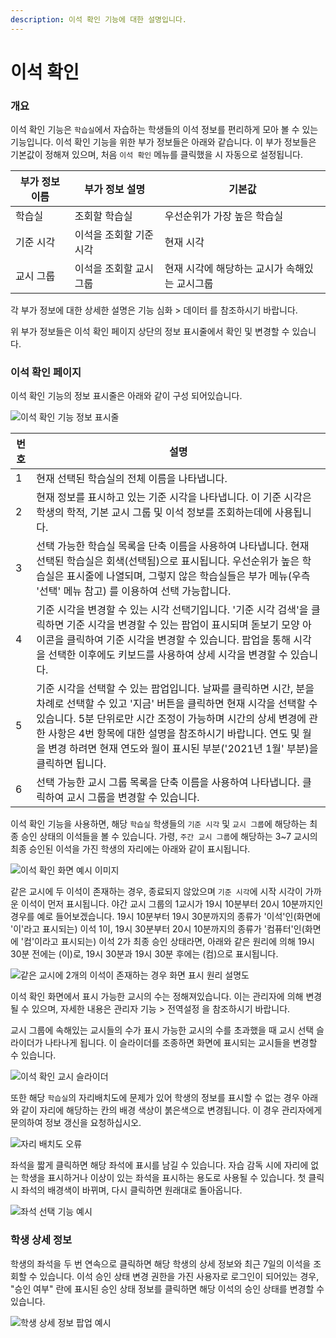 ```yaml
---
description: 이석 확인 기능에 대한 설명입니다.
---
```


# 이석 확인

### 개요

이석 확인 기능은 `학습실`에서 자습하는 학생들의 이석 정보를 편리하게 모아 볼 수 있는 기능입니다. 이석 확인 기능을 위한 부가 정보들은 아래와 같습니다. 이 부가 정보들은 기본값이 정해져 있으며, 처음 `이석 확인` 메뉴를 클릭했을 시 자동으로 설정됩니다.

| 부가 정보 이름 | 부가 정보 설명      | 기본값                       |
| -------- | ------------- | ------------------------- |
| 학습실      | 조회할 학습실       | 우선순위가 가장 높은 학습실           |
| 기준 시각    | 이석을 조회할 기준 시각 | 현재 시각                     |
| 교시 그룹    | 이석을 조회할 교시 그룹 | 현재 시각에 해당하는 교시가 속해있는 교시그룹 |

각 부가 정보에 대한 상세한 설명은 기능 심화 > 데이터 를 참조하시기 바랍니다.

위 부가 정보들은 이석 확인 페이지 상단의 정보 표시줄에서 확인 및 변경할 수 있습니다.&#x20;

### 이석 확인 페이지

이석 확인 기능의 정보 표시줄은 아래와 같이 구성 되어있습니다.

![이석 확인 기능 정보 표시줄](<../.gitbook/assets/image (15).png>)

| 번호 | 설명                                                                                                                                                                                                              |
| -- | --------------------------------------------------------------------------------------------------------------------------------------------------------------------------------------------------------------- |
| 1  | 현재 선택된 학습실의 전체 이름을 나타냅니다.                                                                                                                                                                                       |
| 2  | 현재 정보를 표시하고 있는 기준 시각을 나타냅니다. 이 기준 시각은 학생의 학적, 기본 교시 그룹 및 이석 정보를 조회하는데에 사용됩니다.                                                                                                                                   |
| 3  | 선택 가능한 학습실 목록을 단축 이름을 사용하여 나타냅니다. 현재 선택된 학습실은 회색(선택됨)으로 표시됩니다. 우선순위가 높은 학습실은 표시줄에 나열되며, 그렇지 않은 학습실들은 부가 메뉴(우측 '선택' 메뉴 참고) 를 이용하여 선택 가능합니다.                                                                      |
| 4  | 기준 시각을 변경할 수 있는 시각 선택기입니다. '기준 시각 검색'을 클릭하면 기준 시각을 변경할 수 있는 팝업이 표시되며 돋보기 모양 아이콘을 클릭하여 기준 시각을 변경할 수 있습니다. 팝업을 통해 시각을 선택한 이후에도 키보드를 사용하여 상세 시각을 변경할 수 있습니다.                                                       |
| 5  | 기준 시각을 선택할 수 있는 팝업입니다. 날짜를 클릭하면 시간, 분을 차례로 선택할 수 있고 '지금' 버튼을 클릭하면 현재 시각을 선택할 수 있습니다. 5분 단위로만 시간 조정이 가능하며 시간의 상세 변경에 관한 사항은 4번 항목에 대한 설명을 참조하시기 바랍니다. 연도 및 월을 변경 하려면 현재 연도와 월이 표시된 부분('2021년 1월' 부분)을 클릭하면 됩니다.  |
| 6  | 선택 가능한 교시 그룹 목록을 단축 이름을 사용하여 나타냅니다. 클릭하여 교시 그룹을 변경할 수 있습니다.                                                                                                                                                     |

이석 확인 기능을 사용하면, 해당 `학습실` 학생들의 `기준 시각` 및 `교시 그룹`에 해당하는 최종 승인 상태의 이석들을 볼 수 있습니다. 가령, `주간 교시 그룹`에 해당하는 3\~7 교시의 최종 승인된 이석을 가진 학생의 자리에는 아래와 같이 표시됩니다.

![이석 확인 화면 예시 이미지](<../.gitbook/assets/image (3).png>)

같은 교시에 두 이석이 존재하는 경우, 종료되지 않았으며 `기준 시각`에 시작 시각이 가까운 이석이 먼저 표시됩니다. 야간 교시 그룹의 1교시가 19시 10분부터 20시 10분까지인 경우를 예로 들어보겠습니다. 19시 10분부터 19시 30분까지의 종류가 '이석'인(화면에 '이'라고 표시되는) 이석 1이, 19시 30분부터 20시 10분까지의 종류가 '컴퓨터'인(화면에 '컴'이라고 표시되는) 이석 2가 최종 승인 상태라면, 아래와 같은 원리에 의해 19시 30분 전에는 (이)로, 19시 30분과 19시 30분 후에는 (컴)으로 표시됩니다.

![같은 교시에 2개의 이석이 존재하는 경우 화면 표시 원리 설명도](<../.gitbook/assets/image (8).png>)

이석 확인 화면에서 표시 가능한 교시의 수는 정해져있습니다. 이는 관리자에 의해 변경될 수 있으며, 자세한 내용은 관리자 기능 > 전역설정 을 참조하시기 바랍니다.

교시 그룹에 속해있는 교시들의 수가 표시 가능한 교시의 수를 초과했을 때 교시 선택 슬라이더가 나타나게 됩니다. 이 슬라이더를 조종하면 화면에 표시되는 교시들을 변경할 수 있습니다.

![이석 확인 교시 슬라이더](<../.gitbook/assets/image (4).png>)

또한 해당 `학습실`의 자리배치도에 문제가 있어 학생의 정보를 표시할 수 없는 경우 아래와 같이 자리에 해당하는 칸의 배경 색상이 붉은색으로 변경됩니다. 이 경우 관리자에게 문의하여 정보 갱신을 요청하십시오.

![자리 배치도 오류](<../.gitbook/assets/image (5).png>)

좌석을 짧게 클릭하면 해당 좌석에 표시를 남길 수 있습니다. 자습 감독 시에 자리에 없는 학생을 표시하거나 이상이 있는 좌석을 표시하는 용도로 사용될 수 있습니다. 첫 클릭 시 좌석의 배경색이 바뀌며, 다시 클릭하면 원래대로 돌아옵니다.

![좌석 선택 기능 예시](<../.gitbook/assets/image (9).png>)

### 학생 상세 정보

학생의 좌석을 두 번 연속으로 클릭하면 해당 학생의 상세 정보와 최근 7일의 이석을 조회할 수 있습니다. 이석 승인 상태 변경 권한을 가진 사용자로 로그인이 되어있는 경우, "승인 여부" 란에 표시된 승인 상태 정보를 클릭하면 해당 이석의 승인 상태를 변경할 수 있습니다.

![학생 상세 정보 팝업 예시](<../.gitbook/assets/image (10).png>)
